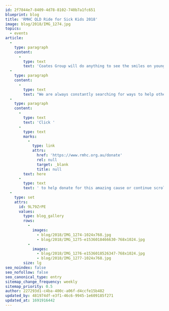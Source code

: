 ```yaml
---
id: 2f7844e7-8409-4d78-8102-740b7a1fc651
blueprint: blog
title: 'RMHC QLD Ride for Sick Kids 2018'
image: blog/2018/IMG_1274.jpg
topics:
  - events
article:
  -
    type: paragraph
    content:
      -
        type: text
        text: 'Coates Group will do anything to see the smiles on young faces! Last week, our very own General Manager for Australia, Lachlan Gow and Head of People and Culture, Paul Rousell, participated in the annual Ronald McDonald House Charity Queensland Ride for Sick Kids. We are super proud of our Coates Crew, who completed a staggering 570km across Queensland in just 5 days!'
  -
    type: paragraph
    content:
      -
        type: text
        text: "We are always constantly searching for ways to help others and we absolutely love Ronald McDonald House Charity's initiative to improve the health and well-being of young children. We want to send them a huge thank you for giving us the opportunity to participate in this awesome event. We'll be at the finish line again next year, with sore legs but nevertheless wide smiles!"
  -
    type: paragraph
    content:
      -
        type: text
        text: 'Click '
      -
        type: text
        marks:
          -
            type: link
            attrs:
              href: 'https://www.rmhc.org.au/donate'
              rel: null
              target: _blank
              title: null
        text: here
      -
        type: text
        text: ' to help donate for this amazing cause or continue scrolling to see photos from the event!'
  -
    type: set
    attrs:
      id: 9L79ZrPE
      values:
        type: blog_gallery
        rows:
          -
            images: 
              - blog/2018/IMG_1274-1024x768.jpg
              - blog/2018/IMG_1275-e1536018466630-768x1024.jpg
          -
            images:
              - blog/2018/IMG_1276-e1536018526347-768x1024.jpg
              - blog/2018/IMG_1277-1024x768.jpg
        size: lg
seo_noindex: false
seo_nofollow: false
seo_canonical_type: entry
sitemap_change_frequency: weekly
sitemap_priority: 0.5
author: 227293d1-c4ba-400c-a06f-d4ccfe15b482
updated_by: 481974df-e3f1-46c6-9945-1e609185f271
updated_at: 1691916442
---
```

